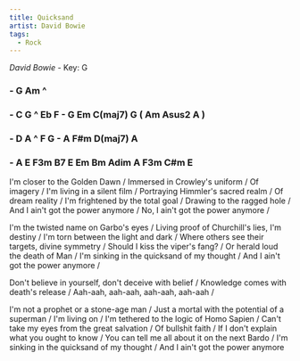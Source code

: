 ```yaml
---
title: Quicksand
artist: David Bowie
tags: 
  - Rock 
---
```

*David Bowie* - Key: G
### - G Am ^
### - C G ^ Eb F - G Em C(maj7) G ( Am Asus2 A )
### - D A ^ F G - A F#m D(maj7) A 
### - A E F3m B7 E Em Bm Adim A F3m C#m E

I'm closer to the Golden Dawn / Immersed in Crowley's uniform / Of imagery / I'm living in a silent film / Portraying Himmler's sacred realm / Of dream reality / I'm frightened by the total goal / Drawing to the ragged hole / And I ain't got the power anymore / No, I ain't got the power anymore / 

I'm the twisted name on Garbo's eyes / Living proof of Churchill's lies, I'm destiny / I'm torn between the light and dark / Where others see their targets, divine symmetry / Should I kiss the viper's fang? / Or herald loud the death of Man / I'm sinking in the quicksand of my thought / And I ain't got the power anymore / 

Don't believe in yourself, don't deceive with belief / Knowledge comes with death's release / Aah-aah, aah-aah, aah-aah, aah-aah /

I'm not a prophet or a stone-age man / Just a mortal with the potential of a superman / I'm living on / I'm tethered to the logic of Homo Sapien / Can't take my eyes from the great salvation / Of bullshit faith / If I don't explain what you ought to know / You can tell me all about it on the next Bardo / I'm sinking in the quicksand of my thought / And I ain't got the power anymore 
